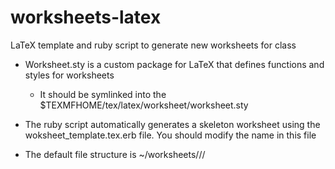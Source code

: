 worksheets-latex
================

LaTeX template and ruby script to generate new worksheets for class

+ Worksheet.sty is a custom package for LaTeX that defines functions and styles for worksheets
	 + It should be symlinked into the $TEXMFHOME/tex/latex/worksheet/worksheet.sty

+ The ruby script automatically generates a skeleton worksheet using the woksheet_template.tex.erb file. You should modify the name in this file

+ The default file structure is ~/worksheets/<classname>/<date>/<title>.tex
	
+ During worksheet generation, an option will be presented to generate problems as well
  + Current problems include integer and fraction addition/subtraction/multiplication/division
  
**TODO:**
+ Quadratic equations
+ Refactor code into better OO style
++ Module for math helpers (operation accessor, random operation, etc)
++ Fraction logic - Fraction object?
+ Tests



# Fix LatexHelper methods! cannot reference Module (class) level methods anymore